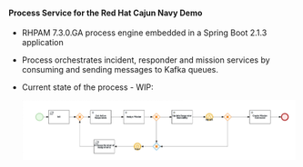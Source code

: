 #### Process Service for the Red Hat Cajun Navy Demo

* RHPAM 7.3.0.GA process engine embedded in a Spring Boot 2.1.3 application
* Process orchestrates incident, responder and mission services by consuming and sending messages to Kafka queues.
* Current state of the process - WIP:

  ![Process](etc/incident-process.png)